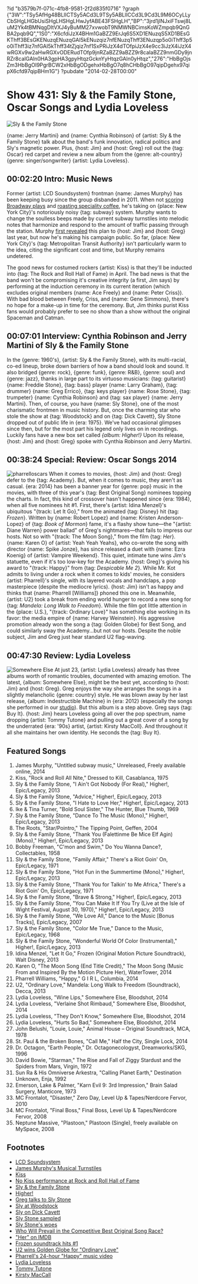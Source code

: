 ?id "b3579b7f-071c-4fb8-9581-2f2d835f0716"
?graph {"3W":"TSy5AfHg48BLlICTSy5ACd3L9TSy5ABLlICCd3L9Cd3L9M6OCyLLyCbSHgLHGbUsiSHgLHSHgLHwJyfABE43FSHgLH","BP":"3jrd1jlNJxiFTswj8LuM2Yk4tBMNqgDItVXJ4yBuMM27xvwobT9NMWNBCimsKoWZmpqb9QnGBA2pqb9Q","1S0":"X6cfdiJzX4BHm1GaBZZ9ErJq6S5XD1ENuzqS5XD1BEsGKThff3BEsGKENuzqENuzqGAI5kENuzqiz7nfENuzqThff3ENuzqp5o0iThff3p5o0iThff3iz7nfGAI5kThff34tZjqiz7nf1SxPRiJzX4dTOfpiJzX4e9cc3iJzX4iJzX4wRGXv9w2aHwRGXvODERudTOfp9jnRZaBZZ9aBZZ9r8caIaBZZ9nmGDy9jnRZr8caIGAln0HA3gpHA3gpyHtqzGcknYyHtqzGAln0yHtqz","276":"HbBgOjsZm3HbBgOI9PgrBCW2xHbBgODgehxHbBgO7q8hCHbBgO97qipDgehx97qipX6cfd97qipBHm1G"}
?pubdate "2014-02-28T00:00"
# Show 431: Sly & the Family Stone, Oscar Songs and Lydia Loveless

![Sly & the Family Stone](https://static.soundopinions.org/images/2014/sly_web.jpg)

 {name: Jerry Martini} and {name: Cynthia Robinson} of {artist: Sly & the Family Stone} talk about the band's funk innovation, radical politics and Sly's magnetic power. Plus, {host: Jim} and {host: Greg} roll out the {tag: Oscar} red carpet and review a new album from the {genre: alt-country} {genre: singer/songwriter} {artist: Lydia Loveless}.


## 00:02:20 Intro: Music News
Former {artist: LCD Soundsystem} frontman {name: James Murphy} has been keeping busy since the group disbanded in 2011. When not [scoring Broadway plays](show/414/) and [roasting speciality coffee](http://www.bluebottlecoffee.com/products/house-of-good), he's taking on {place: New York City}'s notoriously noisy {tag: subway} system. Murphy wants to change the soulless beeps made by current subway turnstiles into melodic notes that harmonize and respond to the amount of traffic passing through the station. Murphy [first revealed](https://soundcloud.com/soundopinions/james-murphy-on-his-dream-nyc) this plan to {host: Jim} and {host: Greg} last year, but now he's making his campaign public. So far, {place: New York City}'s {tag: Metropolitan Transit Authority} isn't particularly warm to the idea, citing the significant cost and time, but Murphy remains undetered. 

The good news for costumed rockers {artist: Kiss} is that they'll be inducted into {tag: The Rock and Roll Hall of Fame} in April. The bad news is that the band won't be compromising it's creative integrity (a first, Jim says) by performing at the induction ceremony in its current iteration (which excludes original members {name: Ace Freely} and {name: Peter Criss}). With bad blood between Freely, Criss, and {name: Gene Simmons}, there's no hope for a make-up in time for the ceremony. But, Jim thinks purist Kiss fans would probably prefer to see no show than a show without the original Spaceman and Catman. 


## 00:07:01 Interview: Cynthia Robinson and Jerry Martini of Sly & the Family Stone
In the {genre: 1960's}, {artist: Sly & the Family Stone}, with its multi-racial, co-ed lineup, broke down barriers of how a band should look and sound. It also bridged {genre: rock}, {genre: funk}, {genre: R&B}, {genre: soul} and {genre: jazz}, thanks in large part to its virtuoso musicians: {tag: guitarist} {name: Freddie Stone}, {tag: bass} player {name: Larry Graham}, {tag: drummer} {name: Greg Errico}, {tag: keys player} {name: Rose Stone}, {tag: trumpeter} {name: Cynthia Robinson} and {tag: sax player} {name: Jerry Martini}. Then, of course, you have {name: Sly Stone}, one of the most charismatic frontmen in music history. But, once the charming star who stole the show at {tag: Woodstock} and on {tag: Dick Cavett}, Sly Stone dropped out of public life in {era: 1975}. We've had occasional glimpses since then, but for the most part his legend only lives on in recordings. Luckily fans have a new box set called *{album: Higher!}* Upon its release, {host: Jim} and {host: Greg} spoke with Cynthia Robinson and Jerry Martini.

## 00:38:24 Special: Review: Oscar Songs 2014
![pharrelloscars](https://static.soundopinions.org/assets/431/1S00.jpg)
When it comes to movies, {host: Jim} and {host: Greg} defer to the {tag: Academy}. But, when it comes to music, they aren't as casual. {era: 2014} has been a banner year for {genre: pop} music in the movies, with three of this year's {tag: Best Original Song} nominees topping the charts. In fact, this kind of crossover hasn't happened since {era: 1984}, when all five nominees hit #1. First, there's {artist: Idina Menzel}'s ubiquitous "{track: Let It Go}," from the animated {tag: Disney} hit {tag: *Frozen*}. Written by {name: Robert Lopez} and {name: Kristen Anderson-Lopez} of {tag: *Book of Mormon*} fame, it's a flashy show tune—the "{artist: Diane Warren} power ballad" of Greg's nightmares—that fails to impress our hosts. Not so with "{track: The Moon Song}," from the film {tag: *Her*}. {name: Karen O} of {artist: Yeah Yeah Yeahs}, who co-wrote the song with director {name: Spike Jonze}, has since released a duet with {name: Ezra Koenig} of {artist: Vampire Weekend}. This quiet, intimate tune wins Jim's statuette, even if it's too low-key for the Academy. 
{host: Greg}'s giving his award to "{track: Happy}" from {tag: *Despicable Me 2*}. While Mr. Kot admits to living under a rock when it comes to kids' movies, he considers {artist: Pharrell}'s single, with its layered vocals and handclaps, a pop masterpiece (despite the mediocre lyrics). {host: Jim} isn't as happy and thinks that {name: Pharrell [Williams]} phoned this one in. Meanwhile, {artist: U2} took a break from ending world hunger to record a new song for {tag: *Mandela: Long Walk to Freedom*}. While the film got little attention in the {place: U.S.}, "{track: Ordinary Love}" has something else working in its favor: the media empire of {name: Harvey Weinstein}. His aggressive promotion already won the song a {tag: Golden Globe} for Best Song, and could similarly sway the Academy...but not our hosts. Despite the noble subject, Jim and Greg just hear standard U2 flag-waving.

## 00:47:30 Review: Lydia Loveless
![Somewhere Else](https://static.soundopinions.org/assets/431/2760.jpg)
At just 23, {artist: Lydia Loveless} already has three albums worth of romantic troubles, documented with amazing emotion. The latest, {album: Somewhere Else}, might be the best yet, according to {host: Jim} and {host: Greg}. Greg enjoys the way she arranges the songs in a slightly melancholic {genre: country} style. He was blown away by her last release, {album: Indestructible Machine} in {era: 2012} (especially the songs she performed in our [studio](http://www.soundopinions.org/show/348/)). But this album is a step above. Greg says {tag: Buy It}. {host: Jim} hears Loveless going all over the pop spectrum, name dropping {artist: Tommy Tutone} and pulling out a great cover of a song by the underrated {era: '90s} artist, {artist: Kirsty MacColl}. And throughout it all she maintains her own identity. He seconds the {tag: Buy It}. 


## Featured Songs
1. James Murphy, "Untitled subway music," Unreleased, Freely available online, 2014
1. Kiss, "Rock and Roll All Nite," Dressed to Kill, Casablanca, 1975
1. Sly & the Family Stone, "I Ain't Got Nobody (For Real)," Higher!, Epic/Legacy, 2013
1. Sly & the Family Stone, "Advice," Higher!, Epic/Legacy, 2013
1. Sly & the Family Stone, "I Hate to Love Her," Higher!, Epic/Legacy, 2013
1. Ike & Tina Turner, "Bold Soul Sister," The Hunter, Blue Thumb, 1969
1. Sly & the Family Stone, "Dance To The Music (Mono)," Higher!, Epic/Legacy, 2013
1. The Roots, "Star/Pointro," The Tipping Point, Geffen, 2004
1. Sly & the Family Stone, "Thank You (Falettinme Be Mice Elf Agin) (Mono)," Higher!, Epic/Legacy, 2013
1. Bobby Freeman, "C'mon and Swim," Do You Wanna Dance?, Collectables, 1958
1. Sly & the Family Stone, "Family Affair," There's a Riot Goin' On, Epic/Legacy, 1971
1. Sly & the Family Stone, "Hot Fun in the Summertime (Mono)," Higher!, Epic/Legacy, 2013
1. Sly & the Family Stone, "Thank You for Talkin' to Me Africa," There's a Riot Goin' On, Epic/Legacy, 1971
1. Sly & the Family Stone, "Brave & Strong," Higher!, Epic/Legacy, 2013
1. Sly & the Family Stone, "You Can Make It If You Try (Live at the Isle of Wight Festival, August 30, 1970)," Higher!, Epic/Legacy, 2013
1. Sly & the Family Stone, "We Love All," Dance to the Music [Bonus Tracks], Epic/Legacy, 2007
1. Sly & the Family Stone, "Color Me True," Dance to the Music, Epic/Legacy, 1968
1. Sly & the Family Stone, "Wonderful World Of Color (Instrumental)," Higher!, Epic/Legacy, 2013
1. Idina Menzel, "Let It Go," Frozen (Original Motion Picture Soundtrack), Walt Disney, 2013
1. Karen O, "The Moon Song (End Title Credit)," The Moon Song (Music From and Inspired By the Motion Picture Her), WaterTower, 2014
1. Pharrell Williams, "Happy," G I R L, Columbia, 2014
1. U2, "Ordinary Love," Mandela: Long Walk to Freedom (Soundtrack), Decca, 2013
1. Lydia Loveless, "Wine Lips," Somewhere Else, Bloodshot, 2014
1. Lydia Loveless, "Verlaine Shot Rimbaud," Somewhere Else, Bloodshot, 2014
1. Lydia Loveless, "They Don't Know," Somewhere Else, Bloodshot, 2014
1. Lydia Loveless, "Hurts So Bad," Somewhere Else, Bloodshot, 2014
1. John Belushi, "Louie, Louie," Animal House – Original Soundtrack, MCA, 1978
1. St. Paul & the Broken Bones, "Call Me," Half the City, Single Lock, 2014
1. Dr. Octagon, "Earth People," Dr. Octagonecologyst, Dreamworks/SKG, 1996
1. David Bowie, "Starman," The Rise and Fall of Ziggy Stardust and the Spiders from Mars, Virgin, 1972
1. Sun Ra & His Omniverse Arkestra, "Calling Planet Earth," Destination Unknown, Enja, 1992
1. Emerson, Lake & Palmer,  "Karn Evil 9: 3rd Impression," Brain Salad Surgery, Manticore, 1973
1. MC Frontalot, "Disaster," Zero Day, Level Up & Tapes/Nerdcore Fervor, 2010
1. MC Frontalot, "Final Boss," Final Boss, Level Up & Tapes/Nerdcore Fervor, 2008
1. Neptune Massive, "Plastoon," Plastoon (Single), freely available on MySpace, 2008

## Footnotes
- [LCD Soundsystem](http://lcdsoundsystem.com/main/)
- [James Murphy's Musical Turnstiles](http://www.rollingstone.com/music/news/james-murphy-wants-to-make-nyc-subway-turnstiles-more-musical-20140224#ixzz2uXjJ5GRn)
- [Kiss](http://www.kissonline.com/)
- [No Kiss performance at Rock and Roll Hall of Fame](http://www.rollingstone.com/music/news/kiss-cancel-rock-hall-of-fame-performance-after-lineup-dispute-20140223)
- [Sly & the Family Stone](http://www.slystonemusic.com/)
- [Higher!](http://www.slystonemusic.com/news/sly-family-stone-deluxe-4cd-box-set-higher-be-released-august-27th)
- [Greg talks to Sly Stone](http://www.popmatters.com/article/sly-stone-says-hes-ready-to-step-back-into-the-spotlight/)
- [Sly at Woodstock](http://www.youtube.com/watch?v=3fZBaPS_XvQ)
- [Sly on Dick Cavett](http://vimeo.com/23614362)
- [Sly Stone sampled](http://www.whosampled.com/Sly-%26-the-Family-Stone/)
- [Sly Stone's woes](http://latimesblogs.latimes.com/gossip/2011/09/sly-stone-homeless-sly-and-the-family-stone.html)
- [Who Will Prevail in the Competitive Best Original Song Race?](http://www.hollywoodreporter.com/race/oscars-who-will-prevail-competitive-683073)
- ["Her" on IMDB](http://www.imdb.com/title/tt1798709/)
- [Frozen soundtrack hits #1](http://www.rollingstone.com/music/news/on-the-charts-frozen-soundtrack-rides-polar-vortex-to-number-one-20140108)
- [U2 wins Golden Globe for "Ordinary Love"](http://www.spin.com/articles/2014-golden-globe-best-song-u2-ordinary-love/)
- [Pharrell's 24-hour "Happy" music video](http://24hoursofhappy.com/)
- [Lydia Loveless](http://lydialoveless.com/)
- [Tommy Tutone](http://www.youtube.com/watch?v=6WTdTwcmxyo)
- [Kirsty MacCall](http://www.kirstymaccoll.com/)
